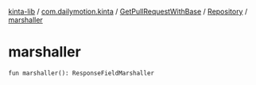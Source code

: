[kinta-lib](../../../index.md) / [com.dailymotion.kinta](../../index.md) / [GetPullRequestWithBase](../index.md) / [Repository](index.md) / [marshaller](./marshaller.md)

# marshaller

`fun marshaller(): ResponseFieldMarshaller`
